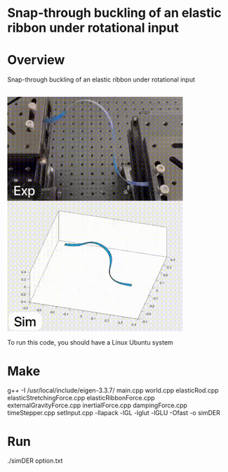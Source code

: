 # Snap-through buckling of an elastic ribbon under rotational input

# Overview

Snap-through buckling of an elastic ribbon under rotational input

<br/><img src='demo.gif' width="400">

To run this code, you should have a Linux Ubuntu system

# Make

g++ -I /usr/local/include/eigen-3.3.7/ main.cpp world.cpp elasticRod.cpp elasticStretchingForce.cpp elasticRibbonForce.cpp externalGravityForce.cpp inertialForce.cpp dampingForce.cpp timeStepper.cpp setInput.cpp -llapack -lGL -lglut -lGLU -Ofast -o simDER

# Run 

./simDER option.txt

